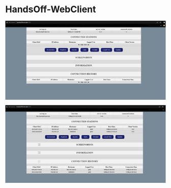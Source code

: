 # HandsOff-WebClient
![logo](https://raw.githubusercontent.com/GShwartz/HandsOff-WEB/main/src/01-startup.JPG) <br />

![logo](https://raw.githubusercontent.com/GShwartz/HandsOff-WEB/main/src/02-connected_stations.JPG) <br />
